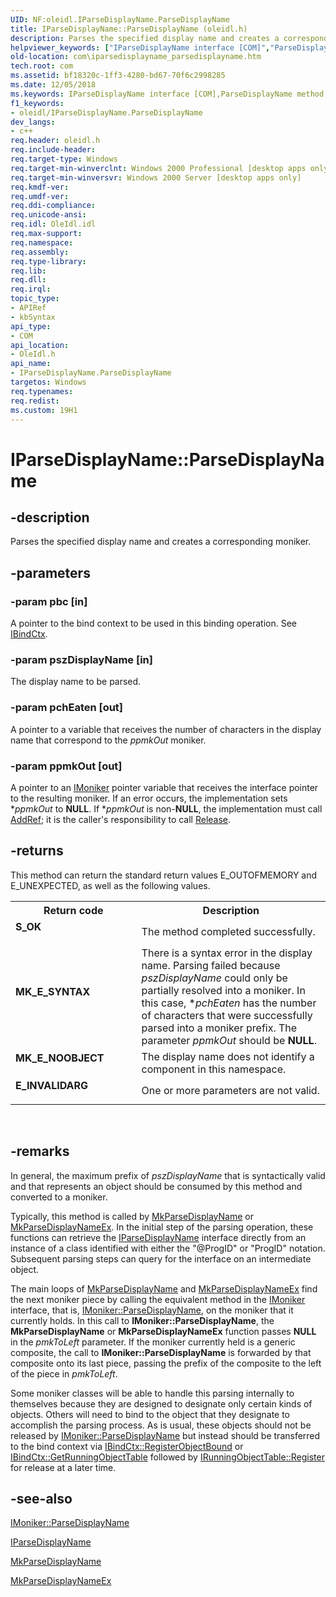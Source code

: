 ```yaml
---
UID: NF:oleidl.IParseDisplayName.ParseDisplayName
title: IParseDisplayName::ParseDisplayName (oleidl.h)
description: Parses the specified display name and creates a corresponding moniker.
helpviewer_keywords: ["IParseDisplayName interface [COM]","ParseDisplayName method","IParseDisplayName.ParseDisplayName","IParseDisplayName::ParseDisplayName","ParseDisplayName","ParseDisplayName method [COM]","ParseDisplayName method [COM]","IParseDisplayName interface","_com_iparsedisplayname_parsedisplayname","com.iparsedisplayname_parsedisplayname","oleidl/IParseDisplayName::ParseDisplayName"]
old-location: com\iparsedisplayname_parsedisplayname.htm
tech.root: com
ms.assetid: bf18320c-1ff3-4280-bd67-70f6c2998285
ms.date: 12/05/2018
ms.keywords: IParseDisplayName interface [COM],ParseDisplayName method, IParseDisplayName.ParseDisplayName, IParseDisplayName::ParseDisplayName, ParseDisplayName, ParseDisplayName method [COM], ParseDisplayName method [COM],IParseDisplayName interface, _com_iparsedisplayname_parsedisplayname, com.iparsedisplayname_parsedisplayname, oleidl/IParseDisplayName::ParseDisplayName
f1_keywords:
- oleidl/IParseDisplayName.ParseDisplayName
dev_langs:
- c++
req.header: oleidl.h
req.include-header: 
req.target-type: Windows
req.target-min-winverclnt: Windows 2000 Professional [desktop apps only]
req.target-min-winversvr: Windows 2000 Server [desktop apps only]
req.kmdf-ver: 
req.umdf-ver: 
req.ddi-compliance: 
req.unicode-ansi: 
req.idl: OleIdl.idl
req.max-support: 
req.namespace: 
req.assembly: 
req.type-library: 
req.lib: 
req.dll: 
req.irql: 
topic_type:
- APIRef
- kbSyntax
api_type:
- COM
api_location:
- OleIdl.h
api_name:
- IParseDisplayName.ParseDisplayName
targetos: Windows
req.typenames: 
req.redist: 
ms.custom: 19H1
---
```


# IParseDisplayName::ParseDisplayName


## -description


Parses the specified display name and creates a corresponding moniker.


## -parameters




### -param pbc [in]

A pointer to the bind context to be used in this binding operation. See <a href="https://docs.microsoft.com/windows/desktop/api/objidl/nn-objidl-ibindctx">IBindCtx</a>.


### -param pszDisplayName [in]

The display name to be parsed.


### -param pchEaten [out]

A pointer to a variable that receives the number of characters in the display name that correspond to the <i>ppmkOut</i> moniker.


### -param ppmkOut [out]

A pointer to an <a href="https://docs.microsoft.com/windows/desktop/api/objidl/nn-objidl-imoniker">IMoniker</a> pointer variable that receives the interface pointer to the resulting moniker. If an error occurs, the implementation sets *<i>ppmkOut</i> to <b>NULL</b>. If *<i>ppmkOut</i> is non-<b>NULL</b>, the implementation must call <a href="https://docs.microsoft.com/windows/desktop/api/unknwn/nf-unknwn-iunknown-addref">AddRef</a>; it is the caller's responsibility to call <a href="https://docs.microsoft.com/windows/desktop/api/unknwn/nf-unknwn-iunknown-release">Release</a>.


## -returns



This method can return the standard return values E_OUTOFMEMORY and E_UNEXPECTED, as well as the following values.

<table>
<tr>
<th>Return code</th>
<th>Description</th>
</tr>
<tr>
<td width="40%">
<dl>
<dt><b>S_OK</b></dt>
</dl>
</td>
<td width="60%">
The method completed successfully.

</td>
</tr>
<tr>
<td width="40%">
<dl>
<dt><b>MK_E_SYNTAX</b></dt>
</dl>
</td>
<td width="60%">
There is a syntax error in the display name. Parsing failed because <i>pszDisplayName</i> could only be partially resolved into a moniker. In this case, *<i>pchEaten</i> has the number of characters that were successfully parsed into a moniker prefix. The parameter <i>ppmkOut</i> should be <b>NULL</b>.

</td>
</tr>
<tr>
<td width="40%">
<dl>
<dt><b>MK_E_NOOBJECT</b></dt>
</dl>
</td>
<td width="60%">
The display name does not identify a component in this namespace.

</td>
</tr>
<tr>
<td width="40%">
<dl>
<dt><b>E_INVALIDARG</b></dt>
</dl>
</td>
<td width="60%">
One or more parameters are not valid.

</td>
</tr>
</table>
 




## -remarks



In general, the maximum prefix of <i>pszDisplayName</i> that is syntactically valid and that represents an object should be consumed by this method and converted to a moniker.

Typically, this method is called by <a href="https://docs.microsoft.com/windows/desktop/api/objbase/nf-objbase-mkparsedisplayname">MkParseDisplayName</a> or <a href="https://docs.microsoft.com/previous-versions/windows/internet-explorer/ie-developer/platform-apis/ms775113(v=vs.85)">MkParseDisplayNameEx</a>. In the initial step of the parsing operation, these functions can retrieve the <a href="https://docs.microsoft.com/windows/desktop/api/oleidl/nn-oleidl-iparsedisplayname">IParseDisplayName</a> interface directly from an instance of a class identified with either the "@ProgID" or "ProgID" notation. Subsequent parsing steps can query for the interface on an intermediate object.

The main loops of <a href="https://docs.microsoft.com/windows/desktop/api/objbase/nf-objbase-mkparsedisplayname">MkParseDisplayName</a> and <a href="https://docs.microsoft.com/previous-versions/windows/internet-explorer/ie-developer/platform-apis/ms775113(v=vs.85)">MkParseDisplayNameEx</a> find the next moniker piece by calling the equivalent method in the <a href="https://docs.microsoft.com/windows/desktop/api/objidl/nn-objidl-imoniker">IMoniker</a> interface, that is, <a href="https://docs.microsoft.com/windows/desktop/api/objidl/nf-objidl-imoniker-parsedisplayname">IMoniker::ParseDisplayName</a>, on the moniker that it currently holds. In this call to <b>IMoniker::ParseDisplayName</b>, the <b>MkParseDisplayName</b> or <b>MkParseDisplayNameEx</b> function passes <b>NULL</b> in the <i>pmkToLeft</i> parameter. If the moniker currently held is a generic composite, the call to <b>IMoniker::ParseDisplayName</b> is forwarded by that composite onto its last piece, passing the prefix of the composite to the left of the piece in <i>pmkToLeft</i>.

Some moniker classes will be able to handle this parsing internally to themselves because they are designed to designate only certain kinds of objects. Others will need to bind to the object that they designate to accomplish the parsing process. As is usual, these objects should not be released by <a href="https://docs.microsoft.com/windows/desktop/api/objidl/nf-objidl-imoniker-parsedisplayname">IMoniker::ParseDisplayName</a> but instead should be transferred to the bind context via <a href="https://docs.microsoft.com/windows/desktop/api/objidl/nf-objidl-ibindctx-registerobjectbound">IBindCtx::RegisterObjectBound</a> or <a href="https://docs.microsoft.com/windows/desktop/api/objidl/nf-objidl-ibindctx-getrunningobjecttable">IBindCtx::GetRunningObjectTable</a> followed by <a href="https://docs.microsoft.com/windows/desktop/api/objidl/nf-objidl-irunningobjecttable-register">IRunningObjectTable::Register</a> for release at a later time.




## -see-also




<a href="https://docs.microsoft.com/windows/desktop/api/objidl/nf-objidl-imoniker-parsedisplayname">IMoniker::ParseDisplayName</a>



<a href="https://docs.microsoft.com/windows/desktop/api/oleidl/nn-oleidl-iparsedisplayname">IParseDisplayName</a>



<a href="https://docs.microsoft.com/windows/desktop/api/objbase/nf-objbase-mkparsedisplayname">MkParseDisplayName</a>



<a href="https://docs.microsoft.com/previous-versions/windows/internet-explorer/ie-developer/platform-apis/ms775113(v=vs.85)">MkParseDisplayNameEx</a>
 

 

